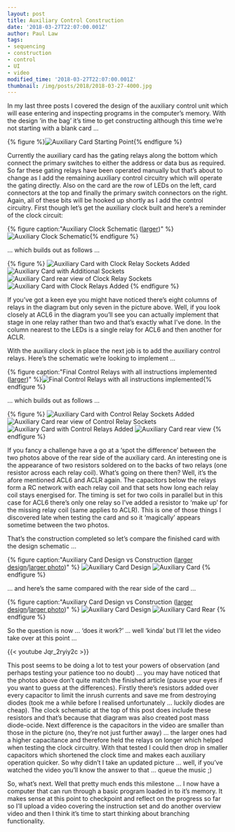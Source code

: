 ```yaml
---
layout: post
title: Auxiliary Control Construction
date: '2018-03-27T22:07:00.001Z'
author: Paul Law
tags:
- sequencing
- construction
- control
- UI
- video
modified_time: '2018-03-27T22:07:00.001Z'
thumbnail: /img/posts/2018/2018-03-27-4000.jpg
---
```


In my last three posts I covered the design of the auxiliary control unit which will ease entering and inspecting programs in the computer’s memory. With the design ‘in the bag’ it’s time to get constructing although this time we’re not starting with a blank card …

{% figure %}![Auxiliary Card Starting Point](/assets/img/posts/2018/2018-03-27-0000.jpg){% endfigure %}

Currently the auxiliary card has the gating relays along the bottom which connect the primary switches to either the address or data bus as required. So far these gating relays have been operated manually but that’s about to change as I add the remaining auxiliary control circuitry which will operate the gating directly. Also on the card are the row of LEDs on the left, card connectors at the top and finally the primary switch connectors on the right. Again, all of these bits will be hooked up shortly as I add the control circuitry. First though let’s get the auxiliary clock built and here’s a reminder of the clock circuit:

{% figure caption:"Auxiliary Clock Schematic ([larger](/assets/img/posts/2018/2018-02-07-1000.png))" %}![Auxiliary Clock Schematic](/assets/img/posts/2018/2018-02-07-0000.png){% endfigure %}

… which builds out as follows …

{% figure %}
![Auxiliary Card with Clock Relay Sockets Added](/assets/img/posts/2018/2018-03-27-0001.jpg)
![Auxiliary Card with Additional Sockets](/assets/img/posts/2018/2018-03-27-0002.jpg)
![Auxiliary Card rear view of Clock Relay Sockets](/assets/img/posts/2018/2018-03-27-0003.jpg)
![Auxiliary Card with Clock Relays Added](/assets/img/posts/2018/2018-03-27-0004.jpg)
{% endfigure %}

If you’ve got a keen eye you might have noticed there’s eight columns of relays in the diagram but only seven in the picture above. Well, if you look closely at ACL6 in the diagram you’ll see you can actually implement that stage in one relay rather than two and that’s exactly what I’ve done. In the column nearest to the LEDs is a single relay for ACL6 and then another for ACLR.

With the auxiliary clock in place the next job is to add the auxiliary control relays. Here’s the schematic we’re looking to implement …

{% figure caption:"Final Control Relays with all instructions implemented ([larger](/assets/img/posts/2018/2018-02-07-1007.png))" %}![Final Control Relays with all instructions implemented](/assets/img/posts/2018/2018-02-07-0008.png){% endfigure %}

… which builds out as follows …

{% figure %}
![Auxiliary Card with Control Relay Sockets Added](/assets/img/posts/2018/2018-03-27-0005.jpg)
![Auxiliary Card rear view of Control Relay Sockets](/assets/img/posts/2018/2018-03-27-0006.jpg)
![Auxiliary Card with Control Relays Added](/assets/img/posts/2018/2018-03-27-0007.jpg)
![Auxiliary Card rear view](/assets/img/posts/2018/2018-03-27-0008.jpg)
{% endfigure %}

If you fancy a challenge have a go at a ‘spot the difference’ between the two photos above of the rear side of the auxiliary card. An interesting one is the appearance of two resistors soldered on to the backs of two relays (one resistor across each relay coil). What’s going on there then? Well, it’s the afore mentioned ACL6 and ACLR again. The capacitors below the relays form a RC network with each relay coil and that sets how long each relay coil stays energised for. The timing is set for two coils in parallel but in this case for ACL6 there’s only one relay so I’ve added a resistor to ‘make up’ for the missing relay coil (same applies to ACLR). This is one of those things I discovered late when testing the card and so it ‘magically’ appears sometime between the two photos.

That’s the construction completed so let’s compare the finished card with the design schematic …

{% figure caption:"Auxiliary Card Design vs Construction ([larger design](/assets/img/posts/2018/2018-02-07-1009.png)/[larger photo](/assets/img/posts/2018/2018-03-27-1007.jpg))" %}
![Auxiliary Card Design](/assets/img/posts/2018/2018-02-07-0010.png)
![Auxiliary Card](/assets/img/posts/2018/2018-03-27-0007.jpg)
{% endfigure %}

… and here’s the same compared with the rear side of the card …

{% figure caption:"Auxiliary Card Design vs Construction ([larger design](/assets/img/posts/2018/2018-02-07-1009.png)/[larger photo](/assets/img/posts/2018/2018-03-27-1008.jpg))" %}
![Auxiliary Card Design](/assets/img/posts/2018/2018-02-07-0010.png)
![Auxiliary Card Rear](/assets/img/posts/2018/2018-03-27-0008.jpg)
{% endfigure %}

So the question is now … ‘does it work?’ … well ‘kinda’ but I’ll let the video take over at this point …

{{< youtube Jqr_2ryiy2c >}}

This post seems to be doing a lot to test your powers of observation (and perhaps testing your patience too no doubt) … you may have noticed that the photos above don’t quite match the finished article (pause your eyes if you want to guess at the differences). Firstly there’s resistors added over every capacitor to limit the inrush currents and save me from destroying diodes (took me a while before I realised unfortunately … luckily diodes are cheap). The clock schematic at the top of this post does include these resistors and that’s because that diagram was also created post mass diode-ocide. Next difference is the capacitors in the video are smaller than those in the picture (no, they’re not just further away) … the larger ones had a higher capacitance and therefore held the relays on longer which helped when testing the clock circuitry. With that tested I could then drop in smaller capacitors which shortened the clock time and makes each auxiliary operation quicker. So why didn’t I take an updated picture … well, if you’ve watched the video you’ll know the answer to that … queue the music ;)

So, what’s next. Well that pretty much ends this milestone … I now have a computer that can run through a basic program loaded in to it’s memory. It makes sense at this point to checkpoint and reflect on the progress so far so I’ll upload a video covering the instruction set and do another overview video and then I think it’s time to start thinking about branching functionality.
